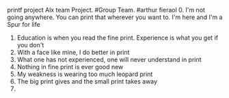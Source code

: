 printf project Alx team Project.
#Group Team.
#arthur fieraol
0. I'm not going anywhere. You can print that wherever you want to. I'm here and I'm a Spur for life
1. Education is when you read the fine print. Experience is what you get if you don't
2. With a face like mine, I do better in print
3. What one has not experienced, one will never understand in print
4. Nothing in fine print is ever good new
5. My weakness is wearing too much leopard print
6. The big print gives and the small print takes away
7. 










